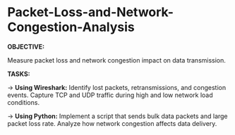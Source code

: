 # Packet-Loss-and-Network-Congestion-Analysis

**OBJECTIVE:**<br>

 Measure packet loss and network congestion impact on data transmission.


**TASKS:**<br>

 -> **Using Wireshark:** Identify lost packets, retransmissions, and congestion events. Capture TCP and UDP traffic during high and low network load conditions.

 -> **Using Python:** Implement a script that sends bulk data packets and large packet loss rate. Analyze how network congestion affects data delivery.
